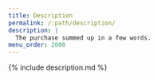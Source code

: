 ```yaml
---
title: Description
permalink: /:path/description/
description: |
  The purchase summed up in a few words.
menu_order: 2000
---
```


{% include description.md %}
